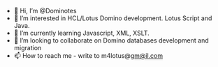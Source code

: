 - 👋 Hi, I’m @Dominotes
- 👀 I’m interested in HCL/Lotus Domino development. Lotus Script and Java.
- 🌱 I’m currently learning Javascript, XML, XSLT.
- 💞️ I’m looking to collaborate on Domino databases development and migration
- 📫 How to reach me - write to m4lotus@gm@il.com

<!---
Dominotes/Dominotes is a ✨ special ✨ repository because its `README.md` (this file) appears on your GitHub profile.
You can click the Preview link to take a look at your changes.
--->
